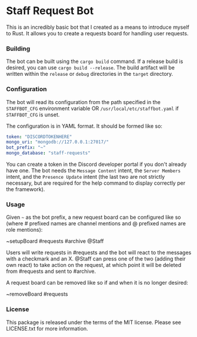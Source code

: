 # Staff Request Bot

This is an incredibly basic bot that I created as a means to introduce myself to Rust. It allows you to create a requests board for handling user requests.

### Building

The bot can be built using the `cargo build` command. If a release build is desired, you can use `cargo build --release`. The build artifact will be written within the `release` or `debug` directories in the `target` directory.

### Configuration

The bot will read its configuration from the path specified in the `STAFFBOT_CFG` environment variable OR `/usr/local/etc/staffbot.yaml` if `STAFFBOT_CFG` is unset.

The configuration is in YAML format. It should be formed like so: 

```YAML
token: "DISCORDTOKENHERE"
mongo_uri: "mongodb://127.0.0.1:27017/"
bot_prefix: "~"
mongo_database: "staff-requests"
```

You can create a token in the Discord developer portal if you don't already have one. The bot needs the `Message Content` intent, the `Server Members` intent, and the `Presence Update` intent (the last two are not strictly necessary, but are required for the help command to display correctly per the framework). 

### Usage

Given `~` as the bot prefix, a new request board can be configured like so (where # prefixed names are channel mentions and @ prefixed names are role mentions):

~setupBoard #requests #archive @Staff

Users will write requests in #requests and the bot will react to the messages with a checkmark and an X. @Staff can press one of the two (adding their own react) to take action on the request, at which point it will be deleted from #requests and sent to #archive.

A request board can be removed like so if and when it is no longer desired:

~removeBoard #requests

### License

This package is released under the terms of the MIT license. Please see LICENSE.txt for more information.